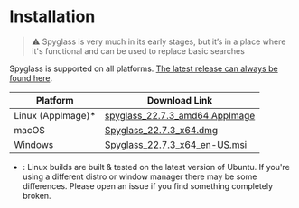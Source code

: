 # Installation

> ⚠️ Spyglass is very much in its early stages, but it’s in a place where it's
> functional and can be used to replace basic searches

Spyglass is supported on all platforms. [The latest release can always be found here][release-page].

| Platform          | Download Link |
| ----------------- | --------------------------------------------- |
| Linux (AppImage)* | [spyglass_22.7.3_amd64.AppImage][linux-link]  |
| macOS             | [Spyglass_22.7.3_x64.dmg][osx-link]           |
| Windows           | [Spyglass_22.7.3_x64_en-US.msi][windows-link] |


* : Linux builds are built & tested on the latest version of Ubuntu. If you're using
a different distro or window manager there may be some differences. Please open an issue
if you find something completely broken.

[release-page]: https://github.com/a5huynh/spyglass/releases
[linux-link]: https://github.com/a5huynh/spyglass/releases/download/v2022.7.3/spyglass_22.7.3_amd64.AppImage
[osx-link]: https://github.com/a5huynh/spyglass/releases/download/v2022.7.3/Spyglass_22.7.3_x64.dmg
[windows-link]: https://github.com/a5huynh/spyglass/releases/download/v2022.7.3/Spyglass_22.7.3_x64_en-US.msi